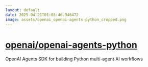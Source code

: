 ```yaml
---
layout: default
date: 2025-04-21T01:08:46.946472
image: assets/openai_openai-agents-python_cropped.png
---
```


# [openai/openai-agents-python](https://github.com/openai/openai-agents-python)

OpenAI Agents SDK for building Python multi-agent AI workflows
